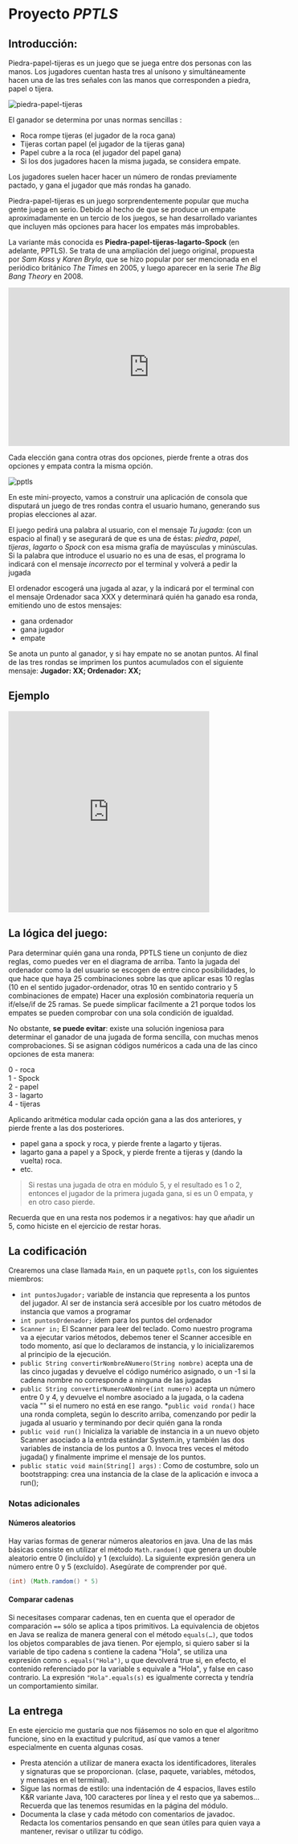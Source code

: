 # Proyecto _PPTLS_

## Introducción:

Piedra-papel-tijeras es un juego que se juega entre dos personas con las manos. Los jugadores
cuentan hasta tres al unísono y simultáneamente hacen una de las tres señales con las manos que
corresponden a piedra, papel o tijera.

![piedra-papel-tijeras](piedra-papel-tijeras.jpg)

El ganador se determina por unas normas sencillas :
* Roca rompe tijeras (el jugador de la roca gana)
* Tijeras cortan papel (el jugador de la tijeras gana)
* Papel cubre a la roca (el jugador del papel gana)
* Si los dos jugadores hacen la misma jugada, se considera empate.

Los jugadores suelen hacer hacer un número de rondas previamente pactado, y gana el jugador
que más rondas ha ganado.

Piedra-papel-tijeras es un juego sorprendentemente popular que mucha gente juega en serio.
Debido al hecho de que se produce un empate aproximadamente en un tercio de los juegos,
se han desarrollado variantes que incluyen más opciones para hacer los empates más improbables.

La variante más conocida es **Piedra-papel-tijeras-lagarto-Spock** (en adelante, PPTLS). Se trata
de una ampliación del juego original, propuesta por _Sam Kass_ y _Karen Bryla_, que se hizo
popular por ser mencionada en el periódico británico _The Times_ en 2005, y luego aparecer en la
serie _The Big Bang Theory_ en 2008.

<iframe width="560" height="315" src="https://www.youtube-nocookie.com/embed/_tsy4q9ibAE"
frameborder="0" allow="accelerometer; autoplay; encrypted-media; gyroscope; picture-in-picture" allowfullscreen></iframe>

Cada elección gana contra otras dos opciones, pierde frente a otras dos opciones y 
empata contra la misma opción.

![pptls](pptls-diagrama.png)

En este mini-proyecto, vamos a construir una aplicación de consola que disputará un juego de
tres rondas contra el usuario humano, generando sus propias elecciones al azar.

El juego pedirá una palabra al usuario, con el mensaje *Tu jugada:*  (con un espacio al final) y se asegurará de que es una de éstas:
*piedra*, *papel*, *tijeras*, *lagarto* o *Spock* con esa misma grafía de mayúsculas y minúsculas. Si la palabra que introduce el usuario no es una de esas, el programa lo indicará con el mensaje *incorrecto* por el terminal y volverá a pedir la jugada

El ordenador escogerá una jugada al azar, y la indicará por el terminal con el mensaje Ordenador saca XXX y determinará quién ha ganado esa ronda, emitiendo uno de estos mensajes:

* gana ordenador
* gana jugador
* empate

Se anota un punto al ganador, y si hay empate no se anotan puntos. Al final de las tres rondas se imprimen los puntos acumulados con el siguiente mensaje: **Jugador: XX; Ordenador: XX;**

## Ejemplo
<iframe class="m-auto d-block" src="https://trinket.io/embed/python/0795f44938?outputOnly=true&runOption=run" style="width:100%; height:400px; max-width:400px" frameborder="0" marginwidth="0" marginheight="0" allowfullscreen></iframe>

## La lógica del juego:

Para determinar quién gana una ronda, PPTLS tiene un conjunto de diez reglas, como puedes ver en el diagrama de arriba. Tanto la jugada del ordenador como la del usuario se escogen de entre cinco posibilidades, lo que hace que haya 25 combinaciones sobre las que aplicar esas 10 reglas (10 en el sentido jugador-ordenador, otras 10 en sentido contrario y 5 combinaciones de empate)
Hacer una explosión combinatoria requería un if/else/if de 25 ramas. Se puede simplicar facilmente a 21 porque todos los empates se pueden comprobar con una sola condición de igualdad.

No obstante, **se puede evitar**: existe una solución ingeniosa para determinar el ganador de una jugada de forma sencilla, con muchas menos comprobaciones. Si se asignan códigos numéricos a cada una de las cinco opciones de esta manera:

0 - roca  
1 - Spock  
2 - papel  
3 - lagarto  
4 - tijeras  

Aplicando aritmética modular cada opción gana a las dos anteriores, y pierde frente a las dos posteriores.

* papel gana a spock y roca, y pierde frente a lagarto y tijeras.
* lagarto gana a papel y a Spock, y pierde frente a tijeras y (dando la vuelta) roca.
* etc.

> Si restas una jugada de otra en módulo 5, y el resultado es 1 o 2, entonces el jugador de la primera jugada gana, 
> si es un 0 empata, y en otro caso pierde.

Recuerda que en una resta nos podemos ir a negativos: hay que añadir un 5, como hiciste en el ejercicio de restar horas.

## La codificación
Crearemos una clase llamada `Main`, en un paquete `pptls`, con los siguientes miembros:

* `int puntosJugador;` variable de instancia que representa a los puntos del jugador. Al ser de instancia será accesible por los cuatro métodos de instancia que vamos a programar
* `int puntosOrdenador;` ídem para los puntos del ordenador
* `Scanner in;` El Scanner para leer del teclado. Como nuestro programa va a ejecutar varios métodos, debemos tener el Scanner accesible en todo momento, así que lo declaramos de instancia, y lo inicializaremos al principio de la ejecución.
* `public String convertirNombreANumero(String nombre)` acepta una de las cinco jugadas y devuelve el código numérico asignado, o un -1 si la cadena nombre no corresponde a ninguna de las jugadas
* `public String convertirNumeroANombre(int numero)` acepta un número entre 0 y 4, y devuelve el nombre asociado a la jugada, o la cadena vacía "" si el numero no está en ese rango.
*`public void ronda()` hace una ronda completa, según lo descrito arriba, comenzando por pedir la jugada al usuario y terminando por decir quién gana la ronda
* `public void run()` Inicializa la variable de instancia in a un nuevo objeto Scanner asociado a la entrda estándar System.in, y también las dos variables de instancia de los puntos a 0. Invoca tres veces el método jugada() y finalmente imprime el mensaje de los puntos.
* `public static void main(String[] args)` : Como de costumbre, solo un bootstrapping: crea una instancia de la clase de la aplicación e invoca a run();

### Notas adicionales

#### Números aleatorios
Hay varias formas de generar números aleatorios en java. Una de las más básicas consiste en utilizar el método `Math.random()` que genera un double aleatorio entre 0 (incluído) y 1 (excluído). La siguiente expresión genera un número entre 0 y 5 (excluído). Asegúrate de comprender por qué.  
```java
(int) (Math.ramdom() * 5)
```

#### Comparar cadenas
Si necesitases comparar cadenas, ten en cuenta que el operador de comparación `==` sólo se aplica a tipos primitivos. La equivalencia de objetos en Java se realiza de manera general con el método `equals(…)`, que todos los objetos comparables de java tienen. Por ejemplo, si quiero saber si la variable de tipo cadena s contiene la cadena "Hola", se utiliza una expresión como `s.equals("Hola")`, u que devolverá true si, en efecto, el contenido referenciado por la variable s equivale a "Hola", y false en caso contrario. La expresión `"Hola".equals(s)` es igualmente correcta y tendría un comportamiento similar.

## La entrega
En este ejercicio me gustaría que nos fijásemos no solo en que el algoritmo funcione, sino en la exactitud y pulcritud, así que vamos a tener especialmente en cuenta algunas cosas.

* Presta atención a utilizar de manera exacta los identificadores, literales y signaturas que se proporcionan. (clase, paquete, variables, métodos, y mensajes en el terminal).
* Sigue las normas de estilo: una indentación de 4 espacios, llaves estilo K&R variante Java, 100 caracteres por línea y el resto que ya sabemos... Recuerda que las tenemos resumidas en la página del módulo.
* Documenta la clase y cada método con comentarios de javadoc. Redacta los comentarios pensando en que sean útiles para quien vaya a mantener, revisar o utilizar tu código.

